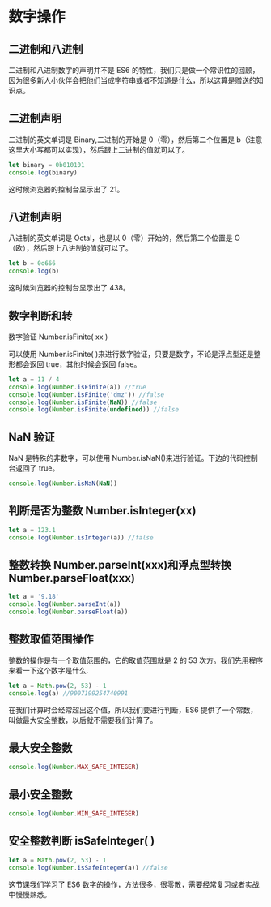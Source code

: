 # 数字操作

## 二进制和八进制

二进制和八进制数字的声明并不是 ES6 的特性，我们只是做一个常识性的回顾，因为很多新人小伙伴会把他们当成字符串或者不知道是什么，所以这算是赠送的知识点。

## 二进制声明

二进制的英文单词是 Binary,二进制的开始是 0（零），然后第二个位置是 b（注意这里大小写都可以实现），然后跟上二进制的值就可以了。

```js
let binary = 0b010101
console.log(binary)
```

这时候浏览器的控制台显示出了 21。

## 八进制声明

八进制的英文单词是 Octal，也是以 0（零）开始的，然后第二个位置是 O（欧），然后跟上八进制的值就可以了。

```js
let b = 0o666
console.log(b)
```

这时候浏览器的控制台显示出了 438。

## 数字判断和转

数字验证 Number.isFinite( xx )

可以使用 Number.isFinite( )来进行数字验证，只要是数字，不论是浮点型还是整形都会返回 true，其他时候会返回 false。

```js
let a = 11 / 4
console.log(Number.isFinite(a)) //true
console.log(Number.isFinite('dmz')) //false
console.log(Number.isFinite(NaN)) //false
console.log(Number.isFinite(undefined)) //false
```

## NaN 验证

NaN 是特殊的非数字，可以使用 Number.isNaN()来进行验证。下边的代码控制台返回了 true。

```js
console.log(Number.isNaN(NaN))
```

## 判断是否为整数 Number.isInteger(xx)

```js
let a = 123.1
console.log(Number.isInteger(a)) //false
```

## 整数转换 Number.parseInt(xxx)和浮点型转换 Number.parseFloat(xxx)

```js
let a = '9.18'
console.log(Number.parseInt(a))
console.log(Number.parseFloat(a))
```

## 整数取值范围操作

整数的操作是有一个取值范围的，它的取值范围就是 2 的 53 次方。我们先用程序来看一下这个数字是什么.

```js
let a = Math.pow(2, 53) - 1
console.log(a) //9007199254740991
```

在我们计算时会经常超出这个值，所以我们要进行判断，ES6 提供了一个常数，叫做最大安全整数，以后就不需要我们计算了。

## 最大安全整数

```js
console.log(Number.MAX_SAFE_INTEGER)
```

## 最小安全整数

```js
console.log(Number.MIN_SAFE_INTEGER)
```

## 安全整数判断 isSafeInteger( )

```js
let a = Math.pow(2, 53) - 1
console.log(Number.isSafeInteger(a)) //false
```

这节课我们学习了 ES6 数字的操作，方法很多，很零散，需要经常复习或者实战中慢慢熟悉。

